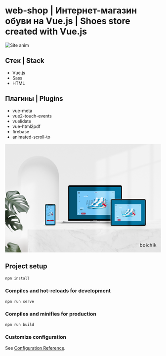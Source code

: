 # web-shop | Интернет-магазин обуви на Vue.js | Shoes store created with Vue.js
![Site anim](/anim.gif)

## Стек | Stack
* Vue.js
* Sass
* HTML

## Плагины | Plugins
* vue-meta
* vue2-touch-events
* vuelidate
* vue-html2pdf
* firebase
* animated-scroll-to

![Devices Mockup](/web-shop.png)


## Project setup
```
npm install
```

### Compiles and hot-reloads for development
```
npm run serve
```

### Compiles and minifies for production
```
npm run build
```

### Customize configuration
See [Configuration Reference](https://cli.vuejs.org/config/).
